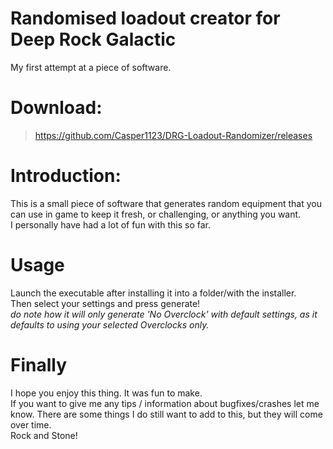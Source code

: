 # Randomised loadout creator for Deep Rock Galactic
My first attempt at a piece of software.

# Download:
> https://github.com/Casper1123/DRG-Loadout-Randomizer/releases

# Introduction:
This is a small piece of software that generates random equipment that you can use in game to keep it fresh, or challenging, or anything you want.\
I personally have had a lot of fun with this so far.

# Usage
Launch the executable after installing it into a folder/with the installer.\
Then select your settings and press generate!\
*do note how it will only generate 'No Overclock' with default settings, as it defaults to using your selected Overclocks only.*

# Finally
I hope you enjoy this thing. It was fun to make.\
If you want to give me any tips / information about bugfixes/crashes let me know. There are some things I do still want to add to this, but they will come over time.\
Rock and Stone!